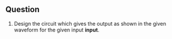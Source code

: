 ## Question
1. Design the circuit which gives the output as shown in the given waveform for the given input **input**.
